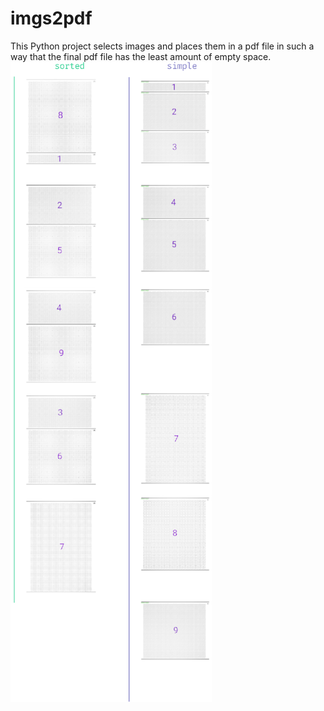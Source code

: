 # imgs2pdf
This Python project selects images and places them in a pdf file in such a way that the final pdf file has the least amount of empty space.
![comparison](./readme_images/r-m-small.png)

